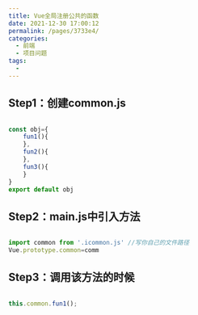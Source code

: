 ```yaml
---
title: Vue全局注册公共的函数
date: 2021-12-30 17:00:12
permalink: /pages/3733e4/
categories:
  - 前端
  - 项目问题
tags:
  - 
---
```


## Step1：创建common.js

```js

const obj={
    fun1(){
    },
    fun2(){
    },
    fun3(){
    }
}
export default obj

```

## Step2：main.js中引入方法

```js

import common from '.icommon.js' //写你自己的文件路径
Vue.prototype.common=comm

```
## Step3：调用该方法的时候

```js

this.common.fun1();

```
